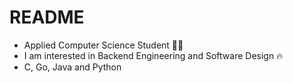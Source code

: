 # README
* Applied Computer Science Student 👨‍💻
* I am interested in Backend Engineering and Software Design 🔥
* C, Go, Java and Python
